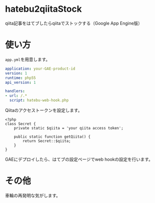 hatebu2qiitaStock
=================

qiita記事をはてブしたらqiitaでストックする（Google App Engine版）

# 使い方

`app.yml`を用意します。

``` yml:app.yml
application: your-GAE-product-id
version: 1
runtime: php55
api_version: 1

handlers:
- url: /.*
  script: hatebu-web-hook.php
```

Qiitaのアクセストークンを設定します。

``` php:Secret.php
<?php
class Secret {
    private static $qiita = 'your qiita access token';

    public static function getQiita() {
        return Secret::$qiita;
    }
}
```

GAEにデプロイしたら、はてブの設定ページでweb hookの設定を行います。

# その他

車輪の再発明な気がします。
